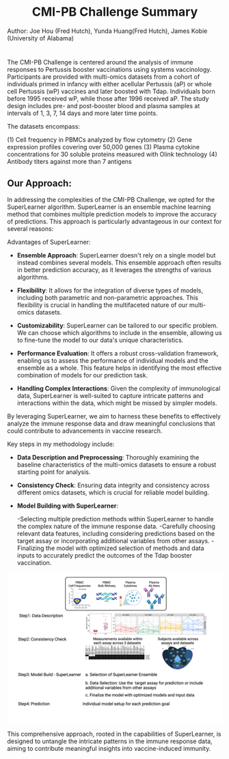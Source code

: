 <h1 align="center">CMI-PB Challenge Summary</h1>
Author: Joe Hou (Fred Hutch), Yunda Huang(Fred Hutch), James Kobie (University of Alabama)

# <span style="font-size:15px;"> 

The CMI-PB Challenge is centered around the analysis of immune responses to Pertussis booster vaccinations using systems vaccinology. Participants are provided with multi-omics datasets from a cohort of individuals primed in infancy with either acellular Pertussis (aP) or whole cell Pertussis (wP) vaccines and later boosted with Tdap. Individuals born before 1995 received wP, while those after 1996 received aP. The study design includes pre- and post-booster blood and plasma samples at intervals of 1, 3, 7, 14 days and more later time points.

The datasets encompass:

(1) Cell frequency in PBMCs analyzed by flow cytometry
(2) Gene expression profiles covering over 50,000 genes
(3) Plasma cytokine concentrations for 30 soluble proteins measured with Olink technology
(4) Antibody titers against more than 7 antigens

## Our Approach:

In addressing the complexities of the CMI-PB Challenge, we opted for the SuperLearner algorithm. SuperLearner is an ensemble machine learning method that combines multiple prediction models to improve the accuracy of predictions. This approach is particularly advantageous in our context for several reasons:

Advantages of SuperLearner:

- **Ensemble Approach**: SuperLearner doesn't rely on a single model but instead combines several models. This ensemble approach often results in better prediction accuracy, as it leverages the strengths of various algorithms.

- **Flexibility**: It allows for the integration of diverse types of models, including both parametric and non-parametric approaches. This flexibility is crucial in handling the multifaceted nature of our multi-omics datasets.

- **Customizability**: SuperLearner can be tailored to our specific problem. We can choose which algorithms to include in the ensemble, allowing us to fine-tune the model to our data's unique characteristics.

- **Performance Evaluation**: It offers a robust cross-validation framework, enabling us to assess the performance of individual models and the ensemble as a whole. This feature helps in identifying the most effective combination of models for our prediction task.

- **Handling Complex Interactions**: Given the complexity of immunological data, SuperLearner is well-suited to capture intricate patterns and interactions within the data, which might be missed by simpler models.

By leveraging SuperLearner, we aim to harness these benefits to effectively analyze the immune response data and draw meaningful conclusions that could contribute to advancements in vaccine research.


Key steps in my methodology include:

- **Data Description and Preprocessing**: Thoroughly examining the baseline characteristics of the multi-omics datasets to ensure a robust starting point for analysis.

- **Consistency Check**: Ensuring data integrity and consistency across different omics datasets, which is crucial for reliable model building.

- **Model Building with SuperLearner**:

    -Selecting multiple prediction methods within SuperLearner to handle the complex nature of the immune response data.
    -Carefully choosing relevant data features, including considering predictions based on the target assay or incorporating additional variables from other assays.
    -Finalizing the model with optimized selection of methods and data inputs to accurately predict the outcomes of the Tdap booster vaccination.

</span>

<img src="Images/CMI PB Roadmap.png" alt="SuperLearner Approach">

This comprehensive approach, rooted in the capabilities of SuperLearner, is designed to untangle the intricate patterns in the immune response data, aiming to contribute meaningful insights into vaccine-induced immunity.